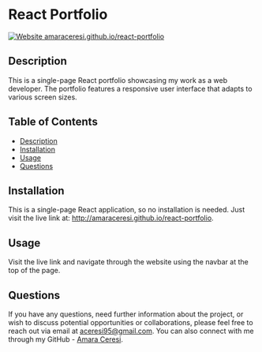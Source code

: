 # React Portfolio

[![Website amaraceresi.github.io/react-portfolio](https://img.shields.io/website-up-down-green-red/http/amaraceresi.github.io/react-portfolio.svg)](http://amaraceresi.github.io/react-portfolio)

## Description 

This is a single-page React portfolio showcasing my work as a web developer. The portfolio features a responsive user interface that adapts to various screen sizes.

## Table of Contents

- [Description](#description)
- [Installation](#installation)
- [Usage](#usage)
- [Questions](#questions)

## Installation

This is a single-page React application, so no installation is needed. Just visit the live link at: http://amaraceresi.github.io/react-portfolio.

## Usage 

Visit the live link and navigate through the website using the navbar at the top of the page.


## Questions

If you have any questions, need further information about the project, or wish to discuss potential opportunities or collaborations, please feel free to reach out via email at aceresi95@gmail.com. You can also connect with me through my GitHub - [Amara Ceresi](https://github.com/amaraceresi).

